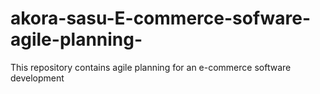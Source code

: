 # akora-sasu-E-commerce-sofware-agile-planning-
This repository contains agile planning for an e-commerce software development 
